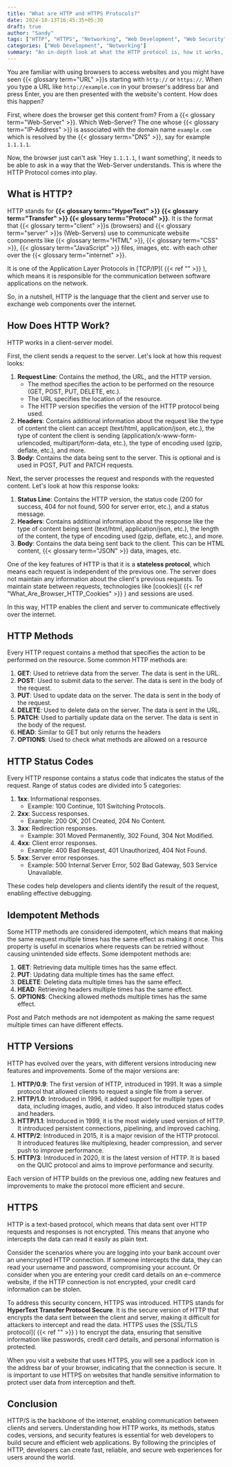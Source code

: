 ```yaml
---
title: "What are HTTP and HTTPS Protocols?"
date: 2024-10-13T16:45:35+05:30
draft: true
author: "Sandy"
tags: ["HTTP", "HTTPS", "Networking", "Web Development", "Web Security"]
categories: ["Web Development", "Networking"]
summary: "An in-depth look at what the HTTP protocol is, how it works, its methods, status codes, versions, and security features. Learn how HTTP enables communication between clients and servers over the internet."
---
```


You are familiar with using browsers to access websites and you might have seen {{< glossary term="URL" >}}s starting with `http://` or `https://`. When you type a URL like `http://example.com` in your browser's address bar and press Enter, you are then presented with the website's content. How does this happen?

First, where does the browser get this content from? From a {{< glossary term="Web-Server" >}}. Which Web-Server? The one whose {{< glossary term="IP-Address" >}} is associated with the domain name `example.com` which is resolved by the {{< glossary term="DNS" >}}, say for example `1.1.1.1`.

Now, the browser just can't ask 'Hey `1.1.1.1`, I want something', it needs to be able to ask in a way that the Web-Server understands. This is where the HTTP Protocol comes into play.

## What is HTTP?

HTTP stands for **{{< glossary term="HyperText" >}} {{< glossary term="Transfer" >}} {{< glossary term="Protocol" >}}**. It is the format that {{< glossary term="client" >}}s (browsers) and {{< glossary term="server" >}}s (Web-Servers) use to communicate website components like {{< glossary term="HTML" >}}, {{< glossary term="CSS" >}}, {{< glossary term="JavaScript" >}} files, images, etc. with each other over the {{< glossary term="internet" >}}.

It is one of the Application Layer Protocols in [TCP/IP]( {{< ref "" >}} ), which means it is responsible for the communication between software applications on the network.

So, in a nutshell, HTTP is the language that the client and server use to exchange web components over the internet.

## How Does HTTP Work?

HTTP works in a client-server model.

First, the client sends a request to the server. Let's look at how this request looks:

1. **Request Line**: Contains the method, the URL, and the HTTP version.
   - The method specifies the action to be performed on the resource (GET, POST, PUT, DELETE, etc.).
   - The URL specifies the location of the resource.
   - The HTTP version specifies the version of the HTTP protocol being used.
2. **Headers**: Contains additional information about the request like the type of content the client can accept (text/html, application/json, etc.), the type of content the client is sending (application/x-www-form-urlencoded, multipart/form-data, etc.), the type of encoding used (gzip, deflate, etc.), and more.
3. **Body**: Contains the data being sent to the server. This is optional and is used in POST, PUT and PATCH requests.

Next, the server processes the request and responds with the requested content. Let's look at how this response looks:

1. **Status Line**: Contains the HTTP version, the status code (200 for success, 404 for not found, 500 for server error, etc.), and a status message.
2. **Headers**: Contains additional information about the response like the type of content being sent (text/html, application/json, etc.), the length of the content, the type of encoding used (gzip, deflate, etc.), and more.
3. **Body**: Contains the data being sent back to the client. This can be HTML content, {{< glossary term="JSON" >}} data, images, etc.

One of the key features of HTTP is that it is a **stateless protocol**, which means each request is independent of the previous one. The server does not maintain any information about the client's previous requests. To maintain state between requests, technologies like [cookies]( {{< ref "What_Are_Browser_HTTP_Cookies" >}} ) and sessions are used.

In this way, HTTP enables the client and server to communicate effectively over the internet.

## HTTP Methods

Every HTTP request contains a method that specifies the action to be performed on the resource. Some common HTTP methods are:

1. **GET**: Used to retrieve data from the server. The data is sent in the URL.
2. **POST**: Used to submit data to the server. The data is sent in the body of the request.
3. **PUT**: Used to update data on the server. The data is sent in the body of the request.
4. **DELETE**: Used to delete data on the server. The data is sent in the URL.
5. **PATCH**: Used to partially update data on the server. The data is sent in the body of the request.
6. **HEAD**: Similar to GET but only returns the headers
7. **OPTIONS**: Used to check what methods are allowed on a resource

## HTTP Status Codes

Every HTTP response contains a status code that indicates the status of the request. Range of status codes are divided into 5 categories:

1. **1xx**: Informational responses.
   - Example: 100 Continue, 101 Switching Protocols.
2. **2xx**: Success responses.
   - Example: 200 OK, 201 Created, 204 No Content.
3. **3xx**: Redirection responses.
   - Example: 301 Moved Permanently, 302 Found, 304 Not Modified.
4. **4xx**: Client error responses.
   - Example: 400 Bad Request, 401 Unauthorized, 404 Not Found.
5. **5xx**: Server error responses.
   - Example: 500 Internal Server Error, 502 Bad Gateway, 503 Service Unavailable.

These codes help developers and clients identify the result of the request, enabling effective debugging.

## Idempotent Methods

Some HTTP methods are considered idempotent, which means that making the same request multiple times has the same effect as making it once. This property is useful in scenarios where requests can be retried without causing unintended side effects. Some idempotent methods are:

1. **GET**: Retrieving data multiple times has the same effect.
2. **PUT**: Updating data multiple times has the same effect.
3. **DELETE**: Deleting data multiple times has the same effect.
4. **HEAD**: Retrieving headers multiple times has the same effect.
5. **OPTIONS**: Checking allowed methods multiple times has the same effect.

Post and Patch methods are not idempotent as making the same request multiple times can have different effects.

## HTTP Versions

HTTP has evolved over the years, with different versions introducing new features and improvements. Some of the major versions are:

1. **HTTP/0.9**: The first version of HTTP, introduced in 1991. It was a simple protocol that allowed clients to request a single file from a server.
2. **HTTP/1.0**: Introduced in 1996, it added support for multiple types of data, including images, audio, and video. It also introduced status codes and headers.
3. **HTTP/1.1**: Introduced in 1999, it is the most widely used version of HTTP. It introduced persistent connections, pipelining, and improved caching.
4. **HTTP/2**: Introduced in 2015, it is a major revision of the HTTP protocol. It introduced features like multiplexing, header compression, and server push to improve performance.
5. **HTTP/3**: Introduced in 2020, it is the latest version of HTTP. It is based on the QUIC protocol and aims to improve performance and security.

Each version of HTTP builds on the previous one, adding new features and improvements to make the protocol more efficient and secure.

## HTTPS

HTTP is a text-based protocol, which means that data sent over HTTP requests and responses is not encrypted. This means that anyone who intercepts the data can read it easily as plain text.

Consider the scenarios where you are logging into your bank account over an unencrypted HTTP connection. If someone intercepts the data, they can read your username and password, compromising your account. Or consider when you are entering your credit card details on an e-commerce website, if the HTTP connection is not encrypted, your credit card information can be stolen.

To address this security concern, HTTPS was introduced. HTTPS stands for **HyperText Transfer Protocol Secure**. It is the secure version of HTTP that encrypts the data sent between the client and server, making it difficult for attackers to intercept and read the data. HTTPS uses the [SSL/TLS protocol]( {{< ref "" >}} ) to encrypt the data, ensuring that sensitive information like passwords, credit card details, and personal information is protected.

When you visit a website that uses HTTPS, you will see a padlock icon in the address bar of your browser, indicating that the connection is secure. It is important to use HTTPS on websites that handle sensitive information to protect user data from interception and theft.

## Conclusion

HTTP/S is the backbone of the internet, enabling communication between clients and servers. Understanding how HTTP works, its methods, status codes, versions, and security features is essential for web developers to build secure and efficient web applications. By following the principles of HTTP, developers can create fast, reliable, and secure web experiences for users around the world.

